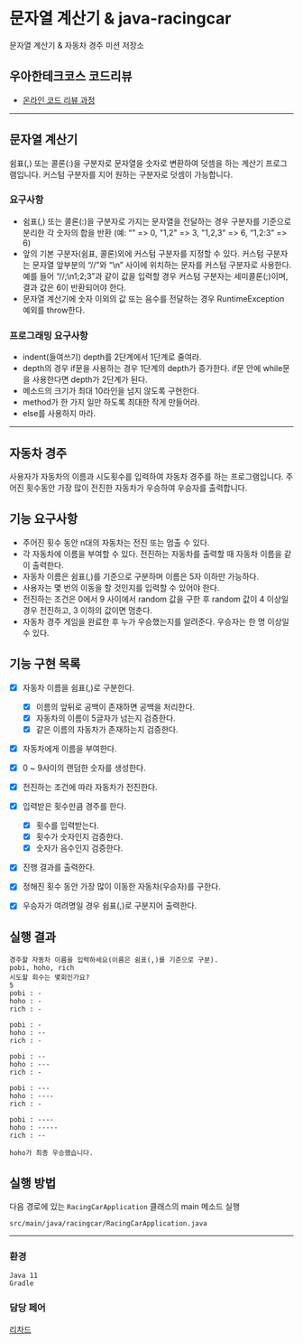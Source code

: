 # 문자열 계산기 & java-racingcar

문자열 계산기 & 자동차 경주 미션 저장소

## 우아한테크코스 코드리뷰

- [온라인 코드 리뷰 과정](https://github.com/woowacourse/woowacourse-docs/blob/master/maincourse/README.md)

---

## 문자열 계산기
쉼표(,) 또는 콜론(:)을 구분자로 문자열을 숫자로 변환하여 덧셈을 하는 계산기 프로그램입니다.
커스텀 구분자를 지어 원하는 구분자로 덧셈이 가능합니다.

### 요구사항
- 쉼표(,) 또는 콜론(:)을 구분자로 가지는 문자열을 전달하는 경우 구분자를 기준으로 분리한 각 숫자의 합을 반환 (예: “” => 0, "1,2" => 3, "1,2,3" => 6, “1,2:3” => 6)  
- 앞의 기본 구분자(쉼표, 콜론)외에 커스텀 구분자를 지정할 수 있다. 커스텀 구분자는 문자열 앞부분의 “//”와 “\n” 사이에 위치하는 문자를 커스텀 구분자로 사용한다. 예를 들어 “//;\n1;2;3”과 같이 값을 입력할 경우 커스텀 구분자는 세미콜론(;)이며, 결과 값은 6이 반환되어야 한다.  
- 문자열 계산기에 숫자 이외의 값 또는 음수를 전달하는 경우 RuntimeException 예외를 throw한다.  

### 프로그래밍 요구사항
- indent(들여쓰기) depth를 2단계에서 1단계로 줄여라.  
- depth의 경우 if문을 사용하는 경우 1단계의 depth가 증가한다. if문 안에 while문을 사용한다면 depth가 2단계가 된다.  
- 메소드의 크기가 최대 10라인을 넘지 않도록 구현한다.  
- method가 한 가지 일만 하도록 최대한 작게 만들어라.  
- else를 사용하지 마라.

---


## 자동차 경주
사용자가 자동차의 이름과 시도횟수를 입력하여 자동차 경주를 하는 프로그램입니다.
주어진 횟수동안 가장 많이 전진한 자동차가 우승하여 우승자를 출력합니다.


## 기능 요구사항
- 주어진 횟수 동안 n대의 자동차는 전진 또는 멈출 수 있다.
- 각 자동차에 이름을 부여할 수 있다. 전진하는 자동차를 출력할 때 자동차 이름을 같이 출력한다.
- 자동차 이름은 쉼표(,)를 기준으로 구분하며 이름은 5자 이하만 가능하다.
- 사용자는 몇 번의 이동을 할 것인지를 입력할 수 있어야 한다.
- 전진하는 조건은 0에서 9 사이에서 random 값을 구한 후 random 값이 4 이상일 경우 전진하고, 3 이하의 값이면 멈춘다.
- 자동차 경주 게임을 완료한 후 누가 우승했는지를 알려준다. 우승자는 한 명 이상일 수 있다.

## 기능 구현 목록

- [x] 자동차 이름을 쉼표(,)로 구분한다.
    - [x] 이름의 앞뒤로 공백이 존재하면 공백을 처리한다.
    - [x] 자동차의 이름이 5글자가 넘는지 검증한다.
    - [x] 같은 이름의 자동차가 존재하는지 검증한다.

- [x] 자동차에게 이름을 부여한다.

- [x] 0 ~ 9사이의 랜덤한 숫자를 생성한다.
- [x] 전진하는 조건에 따라 자동차가 전진한다.
- [x] 입력받은 횟수만큼 경주를 한다.
    - [x] 횟수를 입력받는다.
    - [x] 횟수가 숫자인지 검증한다.
    - [x] 숫자가 음수인지 검증한다.
- [x] 진행 결과를 출력한다.
- [x] 정해진 횟수 동안 가장 많이 이동한 자동차(우승자)를 구한다.
- [x] 우승자가 여려명일 경우 쉼표(,)로 구분지어 출력한다.

## 실행 결과
```
경주할 자동차 이름을 입력하세요(이름은 쉼표(,)를 기준으로 구분).
pobi, hoho, rich
시도할 회수는 몇회인가요?
5
pobi : -
hoho : -
rich : -

pobi : -
hoho : --
rich : -

pobi : --
hoho : ---
rich : -

pobi : ---
hoho : ----
rich : -

pobi : ----
hoho : -----
rich : --

hoho가 최종 우승했습니다.
```

## 실행 방법
다음 경로에 있는 `RacingCarApplication` 클래스의 main 메소드 실행
```
src/main/java/racingcar/RacingCarApplication.java
```

--- 
### 환경
```
Java 11
Gradle
```

### 담당 페어
[리차드](https://github.com/HJ-Rich)
